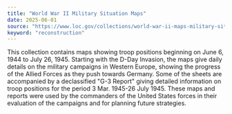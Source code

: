 ```yaml
---
title: "World War II Military Situation Maps"
date: 2025-06-01
source: "https://www.loc.gov/collections/world-war-ii-maps-military-situation-maps-from-1944-to-1945/about-this-collection/"
keyword: "reconstruction"
---
```


This collection contains maps showing troop positions beginning on June 6, 1944 to July 26, 1945. Starting with the D-Day Invasion, the maps give daily details on the military campaigns in Western Europe, showing the progress of the Allied Forces as they push towards Germany. Some of the sheets are accompanied by a declassified "G-3 Report" giving detailed information on troop positions for the period 3 Mar. 1945-26 July 1945. These maps and reports were used by the commanders of the United States forces in their evaluation of the campaigns and for planning future strategies.